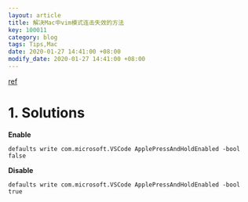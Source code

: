 ```yaml
---
layout: article
title: 解决Mac中vim模式连击失效的方法
key: 100011
category: blog
tags: Tips,Mac
date: 2020-01-27 14:41:00 +08:00
modify_date: 2020-01-27 14:41:00 +08:00
---
```


[ref](https://stackoverflow.com/questions/39972335/how-do-i-press-and-hold-a-key-and-have-it-repeat-in-vscode/44010683#44010683)

# 1. Solutions

**Enable**

```shell
defaults write com.microsoft.VSCode ApplePressAndHoldEnabled -bool false
```

**Disable**

```shell
defaults write com.microsoft.VSCode ApplePressAndHoldEnabled -bool true
```